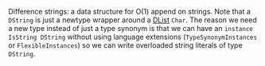 Difference strings: a data structure for O(1) append on strings. Note
that a `DString` is just a newtype wrapper around a [DList] `Char`. The
reason we need a new type instead of just a type synonym is that we
can have an `instance IsString DString` without using language
extensions (`TypeSynonymInstances` or `FlexibleInstances`) so we can
write overloaded string literals of type `DString`.

[DList]: http://hackage.haskell.org/packages/archive/dlist/latest/doc/html/Data-DList.html#t:DList
